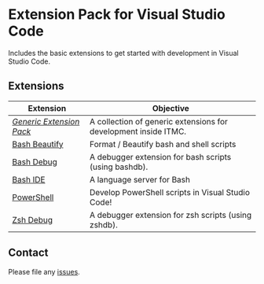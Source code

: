 # Extension Pack for Visual Studio Code

Includes the basic extensions to get started with development in Visual Studio Code.

## Extensions

Extension | Objective
--------- | ---------
*[Generic Extension Pack](https://marketplace.visualstudio.com/items?itemName=itmcdev.generic-extension-pack)* | A collection of generic extensions for development inside ITMC.
[Bash Beautify](https://marketplace.visualstudio.com/items?itemName=shakram02.bash-beautify) | Format / Beautify bash and shell scripts
[Bash Debug](https://marketplace.visualstudio.com/items?itemName=rogalmic.bash-debug) | A debugger extension for bash scripts (using bashdb).
[Bash IDE](https://marketplace.visualstudio.com/items?itemName=mads-hartmann.bash-ide-vscode) | A language server for Bash
[PowerShell](https://marketplace.visualstudio.com/items?itemName=ms-vscode.PowerShell) | Develop PowerShell scripts in Visual Studio Code!
[Zsh Debug](https://marketplace.visualstudio.com/items?itemName=rogalmic.zsh-debug) | A debugger extension for zsh scripts (using zshdb).

## Contact

Please file any [issues](https://github.com/itmcdev/vscode-extensions/issues).